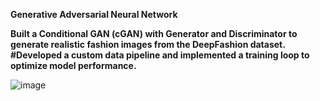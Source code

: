 **Generative Adversarial Neural Network**

**Built a Conditional GAN (cGAN) with Generator and Discriminator to generate realistic fashion images from the DeepFashion dataset.
#Developed a custom data pipeline and implemented a training loop to optimize model performance.**

![image](https://github.com/user-attachments/assets/48de2ffa-5f5b-43be-9f77-9a25328f63e4)

